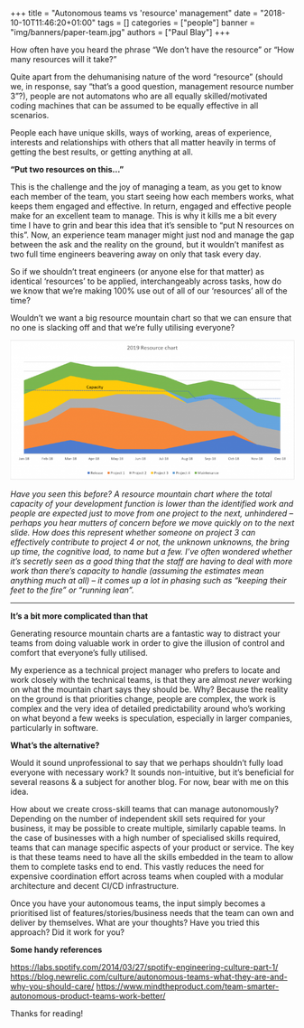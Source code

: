 +++
title = "Autonomous teams vs 'resource' management"
date = "2018-10-10T11:46:20+01:00"
tags = []
categories = ["people"]
banner = "img/banners/paper-team.jpg"
authors = ["Paul Blay"]
+++

How often have you heard the phrase “We don’t have the resource” or “How many resources will it take?”

Quite apart from the dehumanising nature of the word “resource” (should we, in response, say “that’s a good question, management resource number 3”?), people are not automatons who are all equally skilled/motivated coding machines that can be assumed to be equally effective in all scenarios.

People each have unique skills, ways of working, areas of experience, interests and relationships with others that all matter heavily in terms of getting the best results, or getting anything at all.

**“Put two resources on this…”**

This is the challenge and the joy of managing a team, as you get to know each member of the team, you start seeing how each members works, what keeps them engaged and effective. In return, engaged and effective people make for an excellent team to manage.
This is why it kills me a bit every time I have to grin and bear this idea that it’s sensible to “put N resources on this”. 
Now, an experience team manager might just nod and manage the gap between the ask and the reality on the ground, but it wouldn’t manifest as two full time engineers beavering away on only that task every day.

So if we shouldn’t treat engineers (or anyone else for that matter) as identical ‘resources’ to be applied, interchangeably across tasks, how do we know that we’re making 100% use out of all of our ‘resources’ all of the time?

Wouldn’t we want a big resource mountain chart so that we can ensure that no one is slacking off and that we’re fully utilising everyone?

![Resource chart](/img/autonomous/resource-chart.png)

_Have you seen this before? A resource mountain chart where the total capacity of your development function is lower than the identified work and people are expected just to move from one project to the next, unhindered – perhaps you hear mutters of concern before we move quickly on to the next slide. How does this represent whether someone on project 3 can effectively contribute to project 4 or not, the unknown unknowns, the bring up time, the cognitive load, to name but a few. I’ve often wondered whether it’s secretly seen as a good thing that the staff are having to deal with more work than there’s capacity to handle (assuming the estimates mean anything much at all) – it comes up a lot in phasing such as “keeping their feet to the fire” or “running lean”._

---

**It’s a bit more complicated than that**

Generating resource mountain charts are a fantastic way to distract your teams from doing valuable work in order to give the illusion of control and comfort that everyone’s fully utilised. 

My experience as a technical project manager who prefers to locate and work closely with the technical teams, is that they are almost *never* working on what the mountain chart says they should be. 
Why? Because the reality on the ground is that priorities change, people are complex, the work is complex and the very idea of detailed predictability around who’s working on what beyond a few weeks is speculation, especially in larger companies, particularly in software.

**What’s the alternative?**

Would it sound unprofessional to say that we perhaps shouldn’t fully load everyone with necessary work? It sounds non-intuitive, but it’s beneficial for several reasons & a subject for another blog. For now, bear with me on this idea.

How about we create cross-skill teams that can manage autonomously? Depending on the number of independent skill sets required for your business, it may be possible to create multiple, similarly capable teams. In the case of businesses with a high number of specialised skills required, teams that can manage specific aspects of your product or service.
The key is that these teams need to have all the skills embedded in the team to allow them to complete tasks end to end. This vastly reduces the need for expensive coordination effort across teams when coupled with a modular architecture and decent CI/CD infrastructure.

Once you have your autonomous teams, the input simply becomes a prioritised list of features/stories/business needs that the team can own and deliver by themselves.
What are your thoughts? Have you tried this approach? Did it work for you?

**Some handy references**

https://labs.spotify.com/2014/03/27/spotify-engineering-culture-part-1/
https://blog.newrelic.com/culture/autonomous-teams-what-they-are-and-why-you-should-care/
https://www.mindtheproduct.com/team-smarter-autonomous-product-teams-work-better/

Thanks for reading!